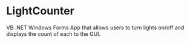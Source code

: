 # LightCounter
VB .NET Windows Forms App that allows users to turn lights on/off and displays the count of each to the GUI.
